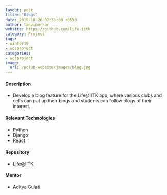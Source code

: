 ```yaml
---
layout: post
title: "Blogs"
date: 2019-10-26 02:38:00 +0530
author: tanvinerkar
website: https://github.com/life-iitk
category: Project
tags:
- winter19
- wocproject
categories:
- wocproject
image:
  url: /pclub-website/images/blog.jpg
---
```


#### Description
 - Develop a blog feature for the Life@IITK app, where various clubs and cells can put up their blogs and students can follow blogs of their interest.

#### Relevant Technologies
- Python
- Django
- React

#### Repository
- [Life@IITK](https://github.com/life-iitk)

#### Mentor
- Aditya Gulati